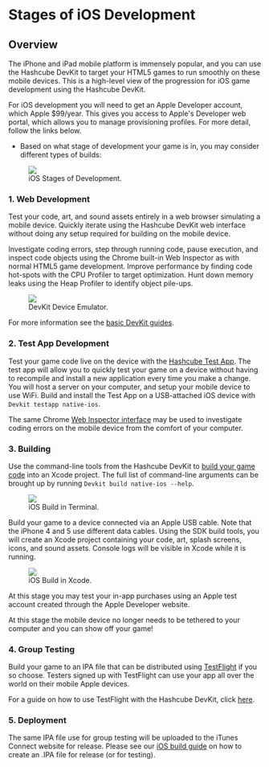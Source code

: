 # Stages of iOS Development

## Overview

The iPhone and iPad mobile platform is immensely popular, and you can use the Hashcube DevKit to target your HTML5 games to run smoothly on these mobile devices.  This is a high-level view of the progression for iOS game development using the Hashcube DevKit.

For iOS development you will need to get an Apple Developer account, which Apple  $99/year.  This gives you access to Apple's Developer web portal, which allows you to manage provisioning profiles.  For more detail, follow the links below.

* Based on what stage of development your game is in, you may consider different types of builds:

<div class="figure-wrapper">
<figure>
<img src="./assets/ios/stages.png"></img>
<figcaption>iOS Stages of Development.</figcaption>
</figure>
</div>

### 1. Web Development

Test your code, art, and sound assets entirely in a web browser simulating a mobile device.  Quickly iterate using the Hashcube DevKit web interface without doing any setup required for building on the mobile device.

Investigate coding errors, step through running code, pause execution, and inspect code objects using the Chrome built-in Web Inspector as with normal HTML5 game development.  Improve performance by finding code hot-spots with the CPU Profiler to target optimization.  Hunt down memory leaks using the Heap Profiler to identify object pile-ups.

<div class="figure-wrapper">
<figure>
<img src="./assets/web-dev.png"></img>
<figcaption>DevKit Device Emulator.</figcaption>
</figure>
</div>

For more information see the [basic DevKit guides](../guide/install.html).

### 2. Test App Development

Test your game code live on the device with the [Hashcube Test App](./ios-test-app.html).  The test app will allow you to quickly test your game on a device without having to recompile and install a new application every time you make a change.  You will host a server on your computer, and setup your mobile device to use WiFi.  Build and install the Test App on a USB-attached iOS device with `Devkit testapp native-ios`.

The same Chrome [Web Inspector interface](./ios-remote-debug.html) may be used to investigate coding errors on the mobile device from the comfort of your computer.

### 3. Building

Use the command-line tools from the Hashcube DevKit to [build your game code](./ios-build.html) into an Xcode project.  The full list of command-line arguments can be brought up by running `Devkit build native-ios --help`.

<div class="figure-wrapper">
<figure>
<img src="./assets/ios/ios-build-console.png"></img>
<figcaption>iOS Build in Terminal.</figcaption>
</figure>
</div>

Build your game to a device connected via an Apple USB cable.  Note that the iPhone 4 and 5 use different data cables.  Using the SDK build tools, you will create an Xcode project containing your code, art, splash screens, icons, and sound assets.  Console logs will be visible in Xcode while it is running.

<div class="figure-wrapper">
<figure>
<img src="./assets/ios/ios-build-xcode.png"></img>
<figcaption>iOS Build in Xcode.</figcaption>
</figure>
</div>

At this stage you may test your in-app purchases using an Apple test account created through the Apple Developer website.

At this stage the mobile device no longer needs to be tethered to your computer and you can show off your game!

### 4. Group Testing

Build your game to an IPA file that can be distributed using [TestFlight](http://testflightapp.com) if you so choose.  Testers signed up with TestFlight can use your app all over the world on their mobile Apple devices.

For a guide on how to use TestFlight with the Hashcube DevKit, click [here](./ios-testflight.html).

### 5. Deployment

The same IPA file use for group testing will be uploaded to the iTunes Connect website for release.  Please see our [iOS build guide](./ios-build.html) on how to create an .IPA file for release (or for testing).
